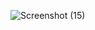 ![Screenshot (15)](https://github.com/user-attachments/assets/f8b71dcd-b22d-46e7-83b5-9471ba6dd791)
